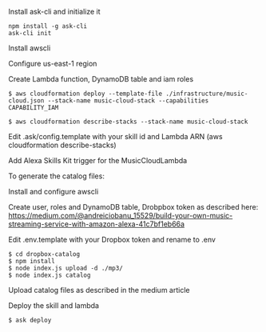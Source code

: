 Install ask-cli and initialize it
```
npm install -g ask-cli
ask-cli init
```

Install awscli

Configure us-east-1 region

Create Lambda function, DynamoDB table and iam roles
```
$ aws cloudformation deploy --template-file ./infrastructure/music-cloud.json --stack-name music-cloud-stack --capabilities CAPABILITY_IAM

$ aws cloudformation describe-stacks --stack-name music-cloud-stack
```

Edit .ask/config.template with your skill id and Lambda ARN (aws cloudformation describe-stacks)

Add Alexa Skills Kit trigger for the MusicCloudLambda 

To generate the catalog files:

Install and configure awscli

Create user, roles and DynamoDB table, Drobpbox token as described here: https://medium.com/@andreiciobanu_15529/build-your-own-music-streaming-service-with-amazon-alexa-41c7bf1eb66a

Edit .env.template with your Dropbox token and rename to .env
```
$ cd dropbox-catalog
$ npm install
$ node index.js upload -d ./mp3/
$ node index.js catalog
```

Upload catalog files as described in the medium article

Deploy the skill and lambda
```
$ ask deploy
```
